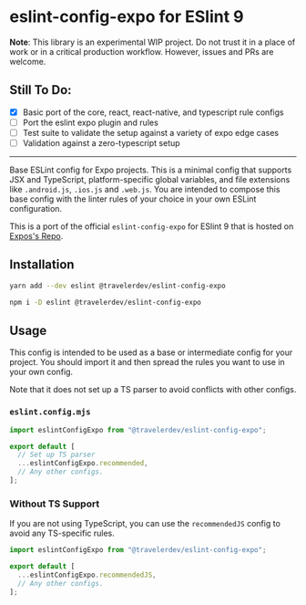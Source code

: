 # eslint-config-expo for ESlint 9

**Note**: This library is an experimental WIP project. Do not trust it in a place of work or in a critical production workflow. However, issues and PRs are welcome.

## Still To Do:
- [x] Basic port of the core, react, react-native, and typescript rule configs
- [ ] Port the eslint expo plugin and rules
- [ ] Test suite to validate the setup against a variety of expo edge cases
- [ ] Validation against a zero-typescript setup

---

Base ESLint config for Expo projects. This is a minimal config that supports JSX and TypeScript, platform-specific global variables, and file extensions like `.android.js`, `.ios.js` and `.web.js`. You are intended to compose this base config with the linter rules of your choice in your own ESLint configuration.

This is a port of the official `eslint-config-expo` for ESlint 9 that is hosted on [Expos's Repo](https://github.com/expo/expo/tree/main/packages/eslint-config-expo).

## Installation

```sh
yarn add --dev eslint @travelerdev/eslint-config-expo
```

```sh
npm i -D eslint @travelerdev/eslint-config-expo
```

## Usage

This config is intended to be used as a base or intermediate config for your project. You should import it and then spread the rules you want to use in your own config.

Note that it does not set up a TS parser to avoid conflicts with other configs.

### `eslint.config.mjs`

```js
import eslintConfigExpo from "@travelerdev/eslint-config-expo";

export default [
  // Set up TS parser
  ...eslintConfigExpo.recommended,
  // Any other configs.
];
```

### Without TS Support

If you are not using TypeScript, you can use the `recommendedJS` config to avoid any TS-specific rules.

```js
import eslintConfigExpo from "@travelerdev/eslint-config-expo";

export default [
  ...eslintConfigExpo.recommendedJS,
  // Any other configs.
];
```
